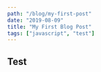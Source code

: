 ```yaml
---
path: "/blog/my-first-post"
date: "2019-08-09"
title: "My First Blog Post"
tags: ["javascript", "test"]
---
```


## Test
